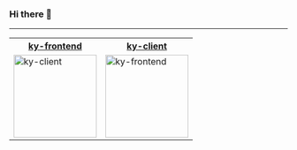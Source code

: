 ### Hi there 👋

<!--
**zhangmengmin/zhangmengmin** is a ✨ _special_ ✨ repository because its `README.md` (this file) appears on your GitHub profile.

Here are some ideas to get you started:

- 🔭 I’m currently working on ...
- 🌱 I’m currently learning ...
- 👯 I’m looking to collaborate on ...
- 🤔 I’m looking for help with ...
- 💬 Ask me about ...
- 📫 How to reach me: ...
- 😄 Pronouns: ...
- ⚡ Fun fact: ...
-->

---

<table>
  <tr>
    <th>
      <a href="https://github.com/ky-frontend">ky-frontend</a>
    </th>
    <th>
      <a href="https://github.com/ky-client">ky-client</a>
    </th>
  </tr>
  <tr>
    <td>
      <a href="https://github.com/ky-frontend">
        <img src="https://avatars.githubusercontent.com/u/135008958?s=150&v=4" alt="ky-client" width="150" height="150">
      </a>
    </td>
    <td>
      <a href="https://github.com/ky-client">
        <img src="https://avatars.githubusercontent.com/u/134248962?s=150&v=4" alt="ky-frontend" width="150" height="150">
      </a>
    </td>
  </tr>
</table>
